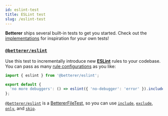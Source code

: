 ```yaml
---
id: eslint-test
title: ESLint test
slug: /eslint-test
---
```


**Betterer** ships several built-in tests to get you started. Check out the [implementations](https://github.com/phenomnomnominal/betterer/blob/master/packages/eslint/src/eslint.ts) for inspiration for your own tests!

### [`@betterer/eslint`](https://www.npmjs.com/package/@betterer/eslint)

Use this test to incrementally introduce new [**ESLint**](https://eslint.org/) rules to your codebase. You can pass as many [rule configurations](https://eslint.org/docs/rules/) as you like:

```typescript
import { eslint } from '@betterer/eslint';

export default {
  'no more debuggers': () => eslint({ 'no-debugger': 'error' }).include('./src/**/*.ts')
};
```

[`@betterer/eslint`](https://www.npmjs.com/package/@betterer/eslint) is a [BettererFileTest](./betterer.bettererfiletest), so you can use [`include`](./betterer.bettererresolvertest.include), [`exclude`](./betterer.bettererresolvertest.exclude), [`only`](betterer.bettererresolvertest.only), and [`skip`](betterer.bettererresolvertest.skip).
